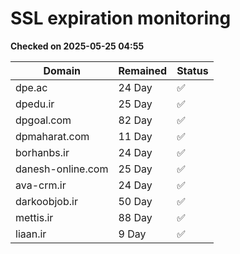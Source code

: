 # SSL expiration monitoring

**Checked on 2025-05-25 04:55**

| Domain | Remained | Status       |
|--------|----------|--------------|
| dpe.ac     | 24 Day   | ✅ |
| dpedu.ir     | 25 Day   | ✅ |
| dpgoal.com     | 82 Day   | ✅ |
| dpmaharat.com     | 11 Day   | ✅ |
| borhanbs.ir     | 24 Day   | ✅ |
| danesh-online.com     | 25 Day   | ✅ |
| ava-crm.ir     | 24 Day   | ✅ |
| darkoobjob.ir     | 50 Day   | ✅ |
| mettis.ir     | 88 Day   | ✅ |
| liaan.ir     | 9 Day   | ✅ |
